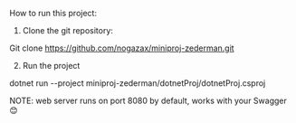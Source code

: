 How to run this project:
1. Clone the git repository:

Git clone https://github.com/nogazax/miniproj-zederman.git

2. Run the project

dotnet run --project miniproj-zederman/dotnetProj/dotnetProj.csproj


NOTE:  web server runs on port 8080 by default, works with your Swagger 😊
